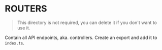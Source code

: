 # ROUTERS

> This directory is not required, you can delete it if you don't want to use it.

Contain all API endpoints, aka. controllers.
Create an export and add it to `index.ts`.
